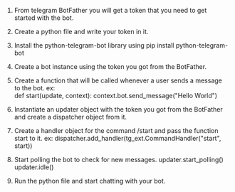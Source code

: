 1. From telegram BotFather you will get a token that you need to get started with the bot. 
2. Create a python file and write your token in it. 
3. Install the python-telegram-bot library using pip install python-telegram-bot
4. Create a bot instance using the token you got from the BotFather.
5. Create a function that will be called whenever a user sends a message to the bot.
   ex:  
    def start(update, context):
        context.bot.send_message("Hello World")

6. Instantiate an updater object with the token you got from the BotFather and create a dispatcher object from it.
7. Create a handler object for the command /start and pass the function start to it.
   ex: 
    dispatcher.add_handler(tg_ext.CommandHandler("start", start))
8. Start polling the bot to check for new messages.
    updater.start_polling()
    updater.idle()
9. Run the python file and start chatting with your bot.


